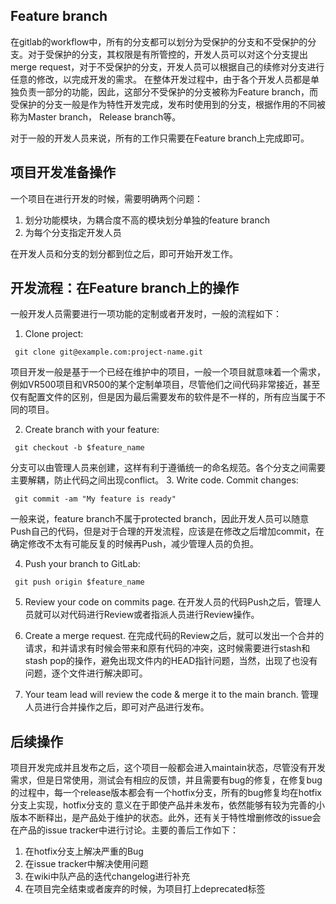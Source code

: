 ## Feature branch

在gitlab的workflow中，所有的分支都可以划分为受保护的分支和不受保护的分支。对于受保护的分支，其权限是有所管控的，开发人员可以对这个分支提出merge request，对于不受保护的分支，开发人员可以根据自己的续修对分支进行任意的修改，以完成开发的需求。
在整体开发过程中，由于各个开发人员都是单独负责一部分的功能，因此，这部分不受保护的分支被称为Feature branch，而受保护的分支一般是作为特性开发完成，发布时使用到的分支，根据作用的不同被称为Master branch， Release branch等。

对于一般的开发人员来说，所有的工作只需要在Feature branch上完成即可。

## 项目开发准备操作

一个项目在进行开发的时候，需要明确两个问题：
1. 划分功能模块，为耦合度不高的模块划分单独的feature branch 
2. 为每个分支指定开发人员

在开发人员和分支的划分都到位之后，即可开始开发工作。

## 开发流程：在Feature branch上的操作

一般开发人员需要进行一项功能的定制或者开发时，一般的流程如下：
1. Clone project:
```shell
 git clone git@example.com:project-name.git
```
项目开发一般是基于一个已经在维护中的项目，一般一个项目就意味着一个需求，例如VR500项目和VR500的某个定制单项目，尽管他们之间代码非常接近，甚至仅有配置文件的区别，但是因为最后需要发布的软件是不一样的，所有应当属于不同的项目。

2. Create branch with your feature:
```shell
 git checkout -b $feature_name
```
分支可以由管理人员来创建，这样有利于遵循统一的命名规范。各个分支之间需要主要解耦，防止代码之间出现conflict。
3. Write code. Commit changes:

```shell
 git commit -am "My feature is ready"
```
一般来说，feature branch不属于protected branch，因此开发人员可以随意Push自己的代码，但是对于合理的开发流程，应该是在修改之后增加commit，在确定修改不太有可能反复的时候再Push，减少管理人员的负担。


4. Push your branch to GitLab:
```shell
 git push origin $feature_name
```

5. Review your code on commits page.
在开发人员的代码Push之后，管理人员就可以对代码进行Review或者指派人员进行Review操作。

6. Create a merge request.
在完成代码的Review之后，就可以发出一个合并的请求，和并请求有时候会带来和原有代码的冲突，这时候需要进行stash和stash pop的操作，避免出现文件内的HEAD指针问题，当然，出现了也没有问题，逐个文件进行解决即可。

7. Your team lead will review the code & merge it to the main branch.
管理人员进行合并操作之后，即可对产品进行发布。

## 后续操作

项目开发完成并且发布之后，这个项目一般都会进入maintain状态，尽管没有开发需求，但是日常使用，测试会有相应的反馈，并且需要有bug的修复，在修复bug的过程中，每一个release版本都会有一个hotfix分支，所有的bug修复均在hotfix分支上实现，hotfix分支的
意义在于即使产品并未发布，依然能够有较为完善的小版本不断释出，是产品处于维护的状态。此外，还有关于特性增删修改的issue会在产品的issue tracker中进行讨论。主要的善后工作如下：

1. 在hotfix分支上解决严重的Bug
2. 在issue tracker中解决使用问题
3. 在wiki中队产品的迭代changelog进行补充
4. 在项目完全结束或者废弃的时候，为项目打上deprecated标签